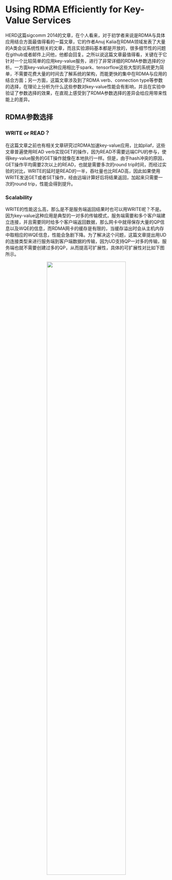 # Using RDMA Efficiently for Key-Value Services

HERD这篇sigcomm 2014的文章，在个人看来，对于初学者来说是RDMA与具体应用结合方面最值得看的一篇文章，它的作者Anuj Kalia在RDMA领域发表了大量的A类会议系统性相关的文章，而且实验源码基本都是开放的，很多细节性的问题在github或者邮件上问他，他都会回复。之所以说这篇文章最值得看，关键在于它针对一个比较简单的应用key-value服务，进行了非常详细的RDMA参数选择的分析。一方面key-value这种应用相比于spark、tensorflow这些大型的系统更为简单，不需要花费大量的时间去了解系统的架构，而能更快的集中在RDMA与应用的结合方面；另一方面，这篇文章涉及到了RDMA verb、connection type等参数的选择，在理论上分析为什么这些参数对key-value性能会有影响，并且在实验中验证了参数选择的效果，在直观上感受到了RDMA参数选择的差异会给应用带来性能上的差异。

## RDMA参数选择

### WRITE or READ？

在这篇文章之前也有相关文章研究过RDMA加速key-value应用，比如pliaf，这些文章普遍使用READ verb实现GET的操作，因为READ不需要远端CPU的参与，使得key-value服务的GET操作就像在本地执行一样。但是，由于hash冲突的原因，GET操作平均需要2次以上的READ，也就是需要多次的round trip时间，而经过实验的对比，WRITE的延时是READ的一半，吞吐量也比READ高，因此如果使用WRITE发送GET或者SET操作，经由远端计算好后将结果返回，加起来只需要一次的round trip，性能会得到提升。

### Scalability

WRITE的性能这么高，那么是不是服务端返回结果时也可以用WRITE呢？不是。因为key-value这种应用是典型的一对多的传输模式，服务端需要和多个客户端建立连接，并且需要同时给多个客户端返回数据，那么网卡中就得保存大量的QP信息以及WQE的信息，而RDMA网卡的缓存是有限的，当缓存溢出时会从主机内存中取相应的WQE信息，性能会急剧下降。为了解决这个问题，这篇文章提出用UD的连接类型来进行服务端到客户端数据的传输，因为UD支持QP一对多的传输，服务端也就不需要创建过多的QP，从而提高可扩展性，具体的可扩展性对比如下图所示。

<div align=center>
    <img src="https://github.com/StarryVae/RDMA-tutorial/blob/master/image/paper/HERD1.jpg" width = 70%>
</div>



